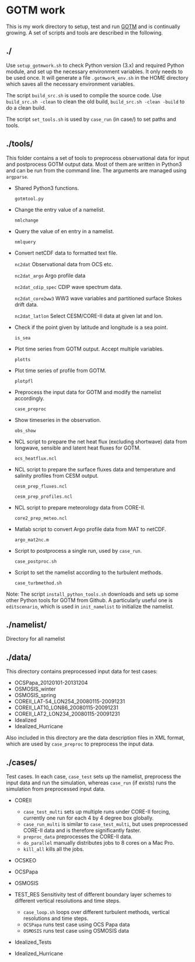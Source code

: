 # GOTM work

This is my work directory to setup, test and run  [GOTM](http://gotm.net) and is continually growing. A set of scripts and tools are described in the following.

## ./
Use `setup_gotmwork.sh` to check Python version (3.x) and required Python module, and set up the necessary environment variables. It only needs to be used once. It will generate a file `.gotmwork_env.sh` in the HOME directory which saves all the necessary environment variables.

The script `build_src.sh` is used to compile the source code. Use `build_src.sh -clean` to clean the old build, `build_src.sh -clean -build` to do a clean build.

The script `set_tools.sh` is used by `case_run` (in case/) to set paths and tools.

## ./tools/

This folder contains a set of tools to preprocess observational data for input and postprocess GOTM output data. Most of them are written in Python3 and can be run from the command line. The arguments are managed using `argparse`.

- Shared Python3 functions.

  `gotmtool.py`

- Change the entry value of a namelist.

  `nmlchange`

- Query the value of en entry in a namelist.

  `nmlquery`

- Convert netCDF data to formatted text file.

  `nc2dat` Observational data from OCS etc.

  `nc2dat_argo` Argo profile data

  `nc2dat_cdip_spec` CDIP wave spectrum data.

  `nc2dat_core2ww3` WW3 wave variables and partitioned surface Stokes drift data.

  `nc2dat_latlon` Select CESM/CORE-II data at given lat and lon.

- Check if the point given by latitude and longitude is a sea point.

  `is_sea`

- Plot time series from GOTM output. Accept multiple variables.

  `plotts`

- Plot time series of profile from GOTM.

  `plotpfl`

- Preprocess the input data for GOTM and modify the namelist accordingly.

  `case_preproc`

- Show timeseries in the observation.

  `obs_show`

- NCL script to prepare the net heat flux (excluding shortwave) data from longwave, sensible and latent heat fluxes for GOTM.

  `ocs_heatflux.ncl`

- NCL script to prepare the surface fluxes data and temperature and salinity profiles from CESM output.

  `cesm_prep_fluxes.ncl`

  `cesm_prep_profiles.ncl`

- NCL script to prepare meteorology data from CORE-II.

  `core2_prep_meteo.ncl`

- Matlab script to convert Argo profile data from MAT to netCDF.

  `argo_mat2nc.m`

- Script to postprocess a single run, used by `case_run`.

  `case_postproc.sh`

- Script to set the namelist according to the turbulent methods.

  `case_turbmethod.sh`

Note: The script `install_python_tools.sh` downloads and sets up some other Python tools for GOTM from Github. A particularly useful one is `editscenario`, which is used in `init_namelist` to initialize the namelist.

## ./namelist/

Directory for all namelist


## ./data/

This directory contains preprocessed input data for test cases:

- OCSPapa_20120101-20131204
- OSMOSIS_winter
- OSMOSIS_spring
- COREII_LAT-54_LON254_20080115-20091231
- COREII_LAT10_LON86_20080115-20091231
- COREII_LAT2_LON234_20080115-20091231
- Idealized
- Idealized_Hurricane

Also included in this directory are the data description files in XML format, which are used by `case_preproc` to preprocess the input data.


## ./cases/

Test cases. In each case, `case_test` sets up the namelist, preprocess the input data and run the simulation, whereas `case_run` (if exists) runs the simulation from preprocessed input data.

- COREII

  - `case_test_multi` sets up multiple runs under CORE-II forcing, currently one run for each 4 by 4 degree box globally.
  - `case_run_multi` is similar to `case_test_multi`, but uses preprocessed CORE-II data and is therefore significantly faster.
  - `preproc_data` preprocesses the CORE-II data.
  - `do_parallel` manually distributes jobs to 8 cores on a Mac Pro.
  - `kill_all` kills all the jobs.

- OCSKEO

- OCSPapa

- OSMOSIS

- TEST_RES
Sensitivity test of different boundary layer schemes to different vertical resolutions and time steps.
   - `case_loop.sh` loops over different turbulent methods, vertical resolutions and time steps.
   - `OCSPapa` runs test case using OCS Papa data
   - `OSMOSIS` runs test case using OSMOSIS data

- Idealized_Tests
- Idealized_Hurricane

